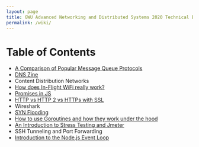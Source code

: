 ```yaml
---
layout: page
title: GWU Advanced Networking and Distributed Systems 2020 Technical Blog
permalink: /wiki/
---
```

<link type="text/css" rel="stylesheet" href="/assets/css/lightslider.min.css" />
<script src="https://ajax.googleapis.com/ajax/libs/jquery/1.11.0/jquery.min.js"></script>
<script src="/assets/js/lightslider.min.js"></script>



# Table of Contents
- [A Comparison of Popular Message Queue Protocols](/wiki/messagequeues/)
- [DNS Zine](/wiki/dns_zine/)
- Content Distribution Networks <!--[Content Distribution Networks]()-->
- [How does In-Flight WiFi really work?](/wiki/inflightWifiBlog/)
- [Promises in JS](/wiki/Promises/)
- [HTTP vs HTTP 2 vs HTTPs with SSL](/wiki/http1-2httpsSSL/)
- Wireshark <!--[Wireshark Puzzle]()-->
- [SYN Flooding](/wiki/syn_flooding/)
- [How to use Goroutines and how they work under the hood](/wiki/goroutine_study/)
- [An Introduction to Stress Testing and Jmeter](/wiki/StressTestingBlog/)
- SSH Tunneling and Port Forwarding <!--[SSH Tunneling and Port Forwarding]()-->
- [Introduction to the Node.js Event Loop](/wiki/nodejs/)
